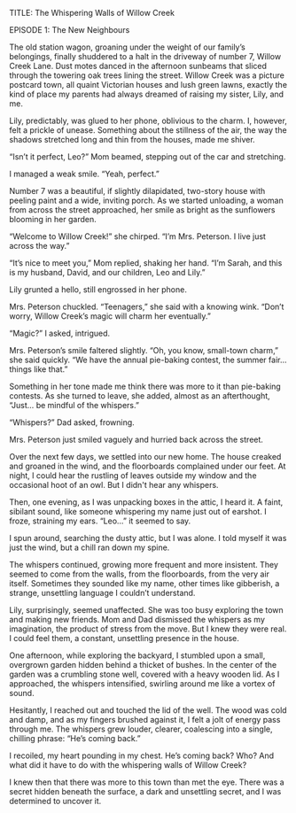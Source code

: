 TITLE: The Whispering Walls of Willow Creek

EPISODE 1: The New Neighbours

The old station wagon, groaning under the weight of our family’s belongings, finally shuddered to a halt in the driveway of number 7, Willow Creek Lane. Dust motes danced in the afternoon sunbeams that sliced through the towering oak trees lining the street.  Willow Creek was a picture postcard town, all quaint Victorian houses and lush green lawns, exactly the kind of place my parents had always dreamed of raising my sister, Lily, and me.  

Lily, predictably, was glued to her phone, oblivious to the charm. I, however, felt a prickle of unease.  Something about the stillness of the air, the way the shadows stretched long and thin from the houses, made me shiver.

“Isn’t it perfect, Leo?” Mom beamed, stepping out of the car and stretching.

I managed a weak smile. “Yeah, perfect.”

Number 7 was a beautiful, if slightly dilapidated, two-story house with peeling paint and a wide, inviting porch.  As we started unloading, a woman from across the street approached, her smile as bright as the sunflowers blooming in her garden.

“Welcome to Willow Creek!” she chirped.  “I’m Mrs. Peterson.  I live just across the way.”

“It’s nice to meet you,” Mom replied, shaking her hand. “I’m Sarah, and this is my husband, David, and our children, Leo and Lily.”

Lily grunted a hello, still engrossed in her phone.

Mrs. Peterson chuckled. “Teenagers,” she said with a knowing wink. “Don’t worry, Willow Creek’s magic will charm her eventually.”

“Magic?” I asked, intrigued.

Mrs. Peterson’s smile faltered slightly.  “Oh, you know, small-town charm,” she said quickly. “We have the annual pie-baking contest, the summer fair… things like that.”

Something in her tone made me think there was more to it than pie-baking contests.  As she turned to leave, she added, almost as an afterthought, “Just… be mindful of the whispers.”

“Whispers?” Dad asked, frowning.

Mrs. Peterson just smiled vaguely and hurried back across the street.

Over the next few days, we settled into our new home.  The house creaked and groaned in the wind, and the floorboards complained under our feet.  At night, I could hear the rustling of leaves outside my window and the occasional hoot of an owl.  But I didn't hear any whispers.

Then, one evening, as I was unpacking boxes in the attic, I heard it. A faint, sibilant sound, like someone whispering my name just out of earshot.  I froze, straining my ears.  “Leo…” it seemed to say.

I spun around, searching the dusty attic, but I was alone.  I told myself it was just the wind, but a chill ran down my spine.

The whispers continued, growing more frequent and more insistent.  They seemed to come from the walls, from the floorboards, from the very air itself.  Sometimes they sounded like my name, other times like gibberish, a strange, unsettling language I couldn’t understand.

Lily, surprisingly, seemed unaffected.  She was too busy exploring the town and making new friends.  Mom and Dad dismissed the whispers as my imagination, the product of stress from the move.  But I knew they were real.  I could feel them, a constant, unsettling presence in the house.

One afternoon, while exploring the backyard, I stumbled upon a small, overgrown garden hidden behind a thicket of bushes.  In the center of the garden was a crumbling stone well, covered with a heavy wooden lid.  As I approached, the whispers intensified, swirling around me like a vortex of sound.

Hesitantly, I reached out and touched the lid of the well.  The wood was cold and damp, and as my fingers brushed against it, I felt a jolt of energy pass through me.  The whispers grew louder, clearer, coalescing into a single, chilling phrase: “He’s coming back.”

I recoiled, my heart pounding in my chest.  He’s coming back? Who?  And what did it have to do with the whispering walls of Willow Creek?


I knew then that there was more to this town than met the eye.  There was a secret hidden beneath the surface, a dark and unsettling secret, and I was determined to uncover it.
